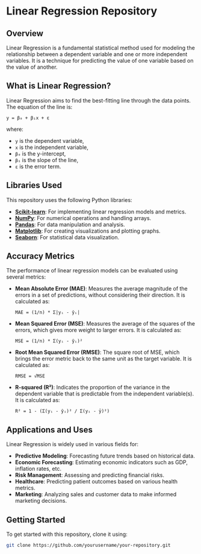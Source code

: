 # Linear Regression Repository

## Overview

Linear Regression is a fundamental statistical method used for modeling the relationship between a dependent variable and one or more independent variables. It is a technique for predicting the value of one variable based on the value of another.

## What is Linear Regression?

Linear Regression aims to find the best-fitting line through the data points. The equation of the line is:

`y = β₀ + β₁x + ε`

where:
- `y` is the dependent variable,
- `x` is the independent variable,
- `β₀` is the y-intercept,
- `β₁` is the slope of the line,
- `ε` is the error term.

## Libraries Used

This repository uses the following Python libraries:

- **[Scikit-learn](https://scikit-learn.org/)**: For implementing linear regression models and metrics.
- **[NumPy](https://numpy.org/)**: For numerical operations and handling arrays.
- **[Pandas](https://pandas.pydata.org/)**: For data manipulation and analysis.
- **[Matplotlib](https://matplotlib.org/)**: For creating visualizations and plotting graphs.
- **[Seaborn](https://seaborn.pydata.org/)**: For statistical data visualization.

## Accuracy Metrics

The performance of linear regression models can be evaluated using several metrics:

- **Mean Absolute Error (MAE)**: Measures the average magnitude of the errors in a set of predictions, without considering their direction. It is calculated as:

  `MAE = (1/n) * Σ|yᵢ - ŷᵢ|`

- **Mean Squared Error (MSE)**: Measures the average of the squares of the errors, which gives more weight to larger errors. It is calculated as:

  `MSE = (1/n) * Σ(yᵢ - ŷᵢ)²`

- **Root Mean Squared Error (RMSE)**: The square root of MSE, which brings the error metric back to the same unit as the target variable. It is calculated as:

  `RMSE = √MSE`

- **R-squared (R²)**: Indicates the proportion of the variance in the dependent variable that is predictable from the independent variable(s). It is calculated as:

  `R² = 1 - (Σ(yᵢ - ŷᵢ)² / Σ(yᵢ - ȳ)²)`

## Applications and Uses

Linear Regression is widely used in various fields for:

- **Predictive Modeling**: Forecasting future trends based on historical data.
- **Economic Forecasting**: Estimating economic indicators such as GDP, inflation rates, etc.
- **Risk Management**: Assessing and predicting financial risks.
- **Healthcare**: Predicting patient outcomes based on various health metrics.
- **Marketing**: Analyzing sales and customer data to make informed marketing decisions.

## Getting Started

To get started with this repository, clone it using:

```bash
git clone https://github.com/yourusername/your-repository.git
